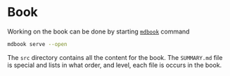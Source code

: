 # Book
Working on the book can be done by starting [`mdbook`][mdbook] command

```sh
mdbook serve --open
```

The `src` directory contains all the content for the book. The `SUMMARY.md` file
is special and lists in what order, and level, each file is occurs in the book.

[mdbook]: https://rust-lang-nursery.github.io/mdBook/
